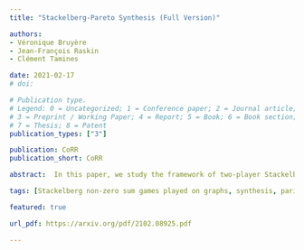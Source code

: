 ```yaml
---
title: "Stackelberg-Pareto Synthesis (Full Version)"

authors:
- Véronique Bruyère
- Jean-François Raskin
- Clément Tamines

date: 2021-02-17
# doi: 

# Publication type.
# Legend: 0 = Uncategorized; 1 = Conference paper; 2 = Journal article;
# 3 = Preprint / Working Paper; 4 = Report; 5 = Book; 6 = Book section;
# 7 = Thesis; 8 = Patent
publication_types: ["3"]

publication: CoRR
publication_short: CoRR

abstract:  In this paper, we study the framework of two-player Stackelberg games played on graphs in which Player 0 announces a strategy and Player 1 responds rationally with a strategy that is an optimal response. While it is usually assumed that Player 1 has a single objective, we consider here the new setting where he has several. In this context, after responding with his strategy, Player 1 gets a payoff in the form of a vector of Booleans corresponding to his satisfied objectives. Rationality of Player 1 is encoded by the fact that his response must produce a Pareto-optimal payoff given the strategy of Player 0. We study the Stackelberg-Pareto Synthesis problem which asks whether Player 0 can announce a strategy which satisfies his objective, whatever the rational response of Player 1. For games in which objectives are either all parity or all reachability objectives, we show that this problem is fixed-parameter tractable and NEXPTIME-complete. This problem is already NP-complete in the simple case of reachability objectives and graphs that are trees. 

tags: [Stackelberg non-zero sum games played on graphs, synthesis, parity objectives]

featured: true

url_pdf: https://arxiv.org/pdf/2102.08925.pdf

---
```

